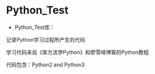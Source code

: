 # Python_Test
- Python_Test库：

记录Python学习过程所产生的代码

学习代码来自《笨方法学Python》和廖雪峰博客的Python教程

代码包含：Python2 and Python3